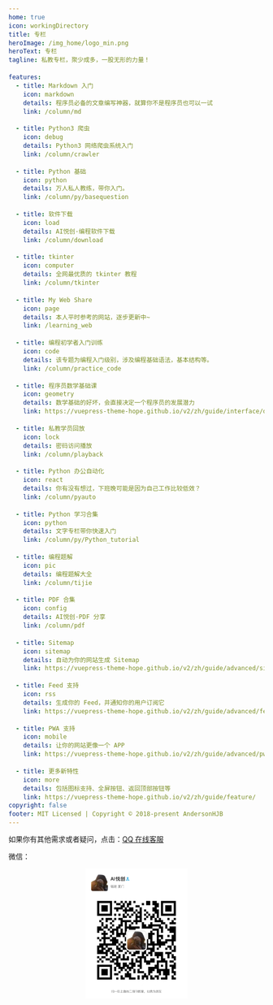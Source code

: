 ```yaml
---
home: true
icon: workingDirectory
title: 专栏
heroImage: /img_home/logo_min.png
heroText: 专栏
tagline: 私教专栏，聚少成多，一股无形的力量！

features:
  - title: Markdown 入门
    icon: markdown
    details: 程序员必备的文章编写神器，就算你不是程序员也可以一试
    link: /column/md

  - title: Python3 爬虫
    icon: debug
    details: Python3 网络爬虫系统入门
    link: /column/crawler

  - title: Python 基础
    icon: python
    details: 万人私人教练，带你入门。
    link: /column/py/basequestion

  - title: 软件下载
    icon: load
    details: AI悦创·编程软件下载
    link: /column/download

  - title: tkinter
    icon: computer
    details: 全网最优质的 tkinter 教程
    link: /column/tkinter

  - title: My Web Share
    icon: page
    details: 本人平时参考的网站，逐步更新中~
    link: /learning_web

  - title: 编程初学者入门训练
    icon: code
    details: 该专题为编程入门级别，涉及编程基础语法，基本结构等。
    link: /column/practice_code

  - title: 程序员数学基础课
    icon: geometry
    details: 数学基础的好坏，会直接决定一个程序员的发展潜力
    link: https://vuepress-theme-hope.github.io/v2/zh/guide/interface/darkmode.html

  - title: 私教学员回放
    icon: lock
    details: 密码访问播放
    link: /column/playback

  - title: Python 办公自动化
    icon: react
    details: 你有没有想过，下班晚可能是因为自己工作比较低效？
    link: /column/pyauto

  - title: Python 学习合集
    icon: python
    details: 文字专栏带你快速入门
    link: /column/py/Python_tutorial

  - title: 编程题解
    icon: pic
    details: 编程题解大全
    link: /column/tijie

  - title: PDF 合集
    icon: config
    details: AI悦创·PDF 分享
    link: /column/pdf

  - title: Sitemap
    icon: sitemap
    details: 自动为你的网站生成 Sitemap
    link: https://vuepress-theme-hope.github.io/v2/zh/guide/advanced/sitemap.html

  - title: Feed 支持
    icon: rss
    details: 生成你的 Feed，并通知你的用户订阅它
    link: https://vuepress-theme-hope.github.io/v2/zh/guide/advanced/feed.html

  - title: PWA 支持
    icon: mobile
    details: 让你的网站更像一个 APP
    link: https://vuepress-theme-hope.github.io/v2/zh/guide/advanced/pwa.html

  - title: 更多新特性
    icon: more
    details: 包括图标支持、全屏按钮、返回顶部按钮等
    link: https://vuepress-theme-hope.github.io/v2/zh/guide/feature/
copyright: false
footer: MIT Licensed | Copyright © 2018-present AndersonHJB
---
```


如果你有其他需求或者疑问，点击：[QQ 在线客服](http://wpa.qq.com/msgrd?v=3&uin=1432803776&site=qq&menu=yes)

微信：

<div align=center><img src="/ewm/Jiabcdefh.jpg" alt="微信号：Jiabcdefh" style="zoom:25%;" /></div>
